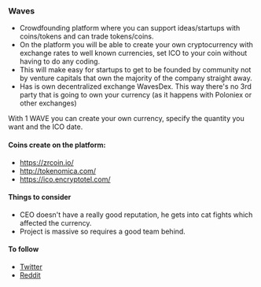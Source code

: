 ### Waves

- Crowdfounding platform where you can support ideas/startups with coins/tokens and can trade tokens/coins. 
- On the platform you will be able to create your own cryptocurrency with exchange rates to well known currencies, set ICO to your coin without having to do any coding. 
- This will make easy for startups to get to be founded by community not by venture capitals that own the majority of the company straight away. 
- Has is own decentralized exchange WavesDex. This way there's no 3rd party that is going to own your currency (as it happens with Poloniex or other exchanges)

With 1 WAVE you can create your own currency, specify the quantity you want and the ICO date. 

#### Coins create on the platform:

- https://zrcoin.io/
- http://tokenomica.com/
- https://ico.encryptotel.com/


#### Things to consider
- CEO doesn't have a really good reputation, he gets into cat fights which affected the currency.
- Project is massive so requires a good team behind. 

#### To follow
- [Twitter](https://twitter.com/wavesplatform?lang=en)
- [Reddit](https://www.reddit.com/r/Wavesplatform/)